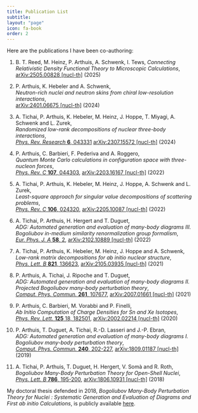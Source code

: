```yaml
---
title: Publication List
subtitle:
layout: "page"
icon: fa-book
order: 2
---
```


Here are the publications I have been co-authoring:

1. B. T. Reed, M. Heinz, P. Arthuis, A. Schwenk, I. Tews,
      *Connecting Relativistic Density Functional Theory to Microscopic Calculations*,
      [arXiv:2505.00828 \[nucl-th\]](https://arxiv.org/abs/2505.00828) (2025)

2. P. Arthuis, K. Hebeler and A. Schwenk,  
      *Neutron-rich nuclei and neutron skins from chiral low-resolution interactions*,  
      [arXiv:2401.06675 \[nucl-th\]](https://arxiv.org/abs/2401.06675) (2024)

3. A. Tichai, P. Arthuis, K. Hebeler, M. Heinz, J. Hoppe, T. Miyagi, A. Schwenk and L. Zurek,  
      *Randomized low-rank decompositions of nuclear three-body interactions*,  
      [*Phys. Rev. Research* **6**, 043331](https://doi.org/10.1103/PhysRevResearch.6.043331)
      [arXiv:2307.15572 \[nucl-th\]](https://arxiv.org/abs/2307.15572) (2024)

4. P. Arthuis, C. Barbieri, F. Pederiva and A. Roggero,  
      *Quantum Monte Carlo calculations in configuration space with three-nucleon forces*,  
      [*Phys. Rev. C* **107**, 044303](https://doi.org/10.1103/PhysRevC.107.044303),
      [arXiv:2203.16167 \[nucl-th\]](https://arxiv.org/abs/2203.16167) (2022)

5. A. Tichai, P. Arthuis, K. Hebeler, M. Heinz, J. Hoppe, A. Schwenk and L. Zurek,  
      *Least-square approach for singular value decompositions of scattering problems*,  
      [*Phys. Rev. C* **106**, 024320](https://doi.org/10.1103/PhysRevC.106.024320),
      [arXiv:2205.10087 \[nucl-th\]](https://arxiv.org/abs/2205.10087) (2022)

6. A. Tichai, P. Arthuis, H. Hergert and T. Duguet,  
      *ADG: Automated generation and evaluation of many-body diagrams III. Bogoliubov in-medium similarity renormalization group formalism*,  
      [*Eur. Phys. J. A* **58**, 2](https://doi.org/10.1140/epja/s10050-021-00621-6),
      [arXiv:2102.10889 \[nucl-th\]](https://arxiv.org/abs/2102.10889) (2022)

7. A. Tichai, P. Arthuis, K. Hebeler, M. Heinz, J. Hoppe and A. Schwenk,  
      *Low-rank matrix decompositions for ab initio nuclear structure*,  
      [*Phys. Lett. B* **821**, 136623](https://doi.org/10.1016/j.physletb.2021.136623),
      [arXiv:2105.03935 \[nucl-th\]](https://arxiv.org/abs/2105.03935) (2021)

8. P. Arthuis, A. Tichai, J. Ripoche and T. Duguet,  
      *ADG: Automated generation and evaluation of many-body diagrams II. Projected Bogoliubov many-body perturbation theory*,  
      [*Comput. Phys. Commun.* **261**, 107677](https://doi.org/10.1016/j.cpc.2020.107677),
      [arXiv:2007.01661 \[nucl-th\]](https://arxiv.org/abs/2007.01661) (2021)

9.  P. Arthuis, C. Barbieri, M. Vorabbi and P. Finelli,  
      *Ab Initio Computation of Charge Densities for Sn and Xe Isotopes*,  
      [*Phys. Rev. Lett.* **125** 18, 182501](https://doi.org/10.1103/PhysRevLett.125.182501),
      [arXiv:2002.02214 \[nucl-th\]](https://arxiv.org/abs/2002.02214) (2020)

10. P. Arthuis, T. Duguet, A. Tichai, R.-D. Lasseri and J.-P. Ebran,  
      *ADG: Automated generation and evaluation of many-body diagrams I. Bogoliubov many-body perturbation theory*,  
      [*Comput. Phys. Commun.* **240**, 202-227](https://doi.org/10.1016/j.cpc.2018.11.023),
      [arXiv:1809.01187 \[nucl-th\]](http://arxiv.org/abs/arXiv:1809.01187) (2019)

11. A. Tichai, P. Arthuis, T. Duguet, H. Hergert, V. Somà and R. Roth,  
      *Bogoliubov Many-Body Perturbation Theory for Open-Shell Nuclei*,  
      [*Phys. Lett. B* **786**, 195-200](https://doi.org/10.1016/j.physletb.2018.09.044),
      [arXiv:1806.10931 \[nucl-th\]](http://arxiv.org/abs/arXiv:1806.10931) (2018)

My doctoral thesis defended in 2018, *Bogoliubov Many-Body Perturbation Theory
for Nuclei : Systematic Generation and Evaluation of Diagrams and First ab initio
Calculations*, is publicly available
[here](https://tel.archives-ouvertes.fr/tel-01992165).
